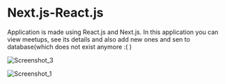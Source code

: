 # Next.js-React.js

Application is made using React.js and Next.js. In this application you can view meetups, see its details and also add new ones and sen to database(which does not exist anymore :( )

![Screenshot_3](https://user-images.githubusercontent.com/73250262/160131688-ac4358fe-4a7f-438a-911b-8e1304b0c730.jpg)

![Screenshot_1](https://user-images.githubusercontent.com/73250262/160131708-5db47829-f11f-4787-863f-84299a3e0eac.jpg)

